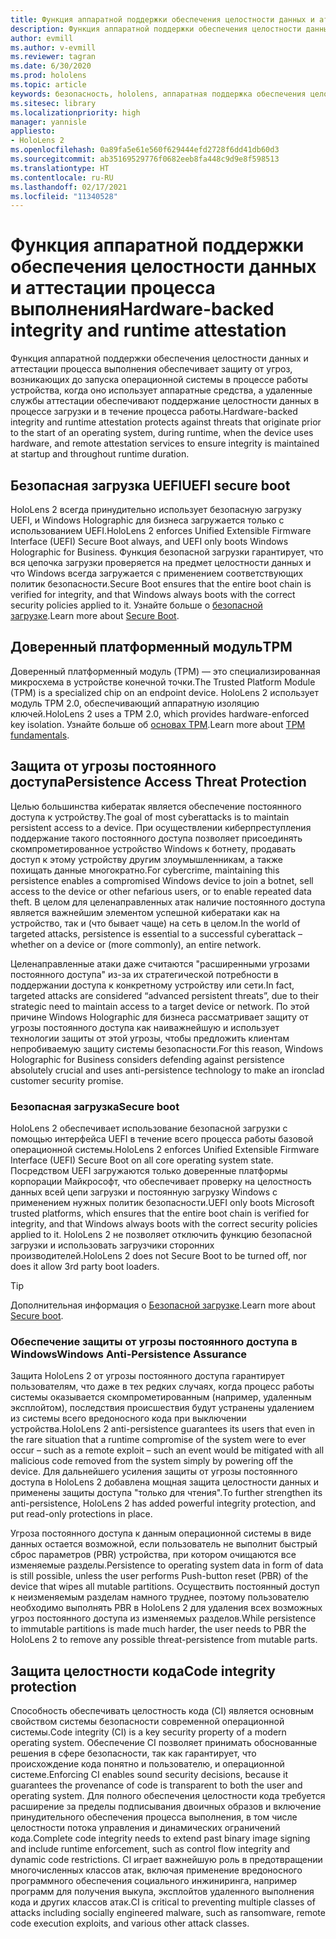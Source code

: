 ```yaml
---
title: Функция аппаратной поддержки обеспечения целостности данных и аттестации процесса выполнения
description: Функция аппаратной поддержки обеспечения целостности данных и аттестации процесса выполнения
author: evmill
ms.author: v-evmill
ms.reviewer: tagran
ms.date: 6/30/2020
ms.prod: hololens
ms.topic: article
keywords: безопасность, hololens, аппаратная поддержка обеспечения целостности данных, аттестация процесса выполнения, UEFI, безопасная загрузка UEFI, безопасная загрузка, доверенный платформенный модуль (TPM), защита от угроз, обеспечение защиты от угрозы постоянного доступа в Windows, обеспечение целостности кода, защита кода,
ms.sitesec: library
ms.localizationpriority: high
manager: yannisle
appliesto:
- HoloLens 2
ms.openlocfilehash: 0a89fa5e61e560f629444efd2728f6dd41db60d3
ms.sourcegitcommit: ab35169529776f0682eeb8fa448c9d9e8f598513
ms.translationtype: HT
ms.contentlocale: ru-RU
ms.lasthandoff: 02/17/2021
ms.locfileid: "11340528"
---
```

# <span data-ttu-id="8b6a0-104">Функция аппаратной поддержки обеспечения целостности данных и аттестации процесса выполнения</span><span class="sxs-lookup"><span data-stu-id="8b6a0-104">Hardware-backed integrity and runtime attestation</span></span>

<span data-ttu-id="8b6a0-105">Функция аппаратной поддержки обеспечения целостности данных и аттестации процесса выполнения обеспечивает защиту от угроз, возникающих до запуска операционной системы в процессе работы устройства, когда оно использует аппаратные средства, а удаленные службы аттестации обеспечивают поддержание целостности данных в процессе загрузки и в течение процесса работы.</span><span class="sxs-lookup"><span data-stu-id="8b6a0-105">Hardware-backed integrity and runtime attestation protects against threats that originate prior to the start of an operating system, during runtime, when the device uses hardware, and remote attestation services to ensure integrity is maintained at startup and throughout runtime duration.</span></span>

## <span data-ttu-id="8b6a0-106">Безопасная загрузка UEFI</span><span class="sxs-lookup"><span data-stu-id="8b6a0-106">UEFI secure boot</span></span>

<span data-ttu-id="8b6a0-107">HoloLens 2 всегда принудительно использует безопасную загрузку UEFI, и Windows Holographic для бизнеса загружается только с использованием UEFI.</span><span class="sxs-lookup"><span data-stu-id="8b6a0-107">HoloLens 2 enforces Unified Extensible Firmware Interface (UEFI) Secure Boot always, and UEFI only boots Windows Holographic for Business.</span></span>
<span data-ttu-id="8b6a0-108">Функция безопасной загрузки гарантирует, что вся цепочка загрузки проверяется на предмет целостности данных и что Windows всегда загружается с применением соответствующих политик безопасности.</span><span class="sxs-lookup"><span data-stu-id="8b6a0-108">Secure Boot ensures that the entire boot chain is verified for integrity, and that Windows always boots with the correct security policies applied to it.</span></span> <span data-ttu-id="8b6a0-109">Узнайте больше о [безопасной загрузке](https://docs.microsoft.com/windows-hardware/design/device-experiences/oem-secure-boot).</span><span class="sxs-lookup"><span data-stu-id="8b6a0-109">Learn more about [Secure Boot](https://docs.microsoft.com/windows-hardware/design/device-experiences/oem-secure-boot).</span></span>

## <span data-ttu-id="8b6a0-110">Доверенный платформенный модуль</span><span class="sxs-lookup"><span data-stu-id="8b6a0-110">TPM</span></span>

<span data-ttu-id="8b6a0-111">Доверенный платформенный модуль (TPM) — это специализированная микросхема в устройстве конечной точки.</span><span class="sxs-lookup"><span data-stu-id="8b6a0-111">The Trusted Platform Module (TPM) is a specialized chip on an endpoint device.</span></span> <span data-ttu-id="8b6a0-112">HoloLens 2 использует модуль TPM 2.0, обеспечивающий аппаратную изоляцию ключей.</span><span class="sxs-lookup"><span data-stu-id="8b6a0-112">HoloLens 2 uses a TPM 2.0, which provides hardware-enforced key isolation.</span></span> <span data-ttu-id="8b6a0-113">Узнайте больше об [основах TPM](https://docs.microsoft.com/windows/security/information-protection/tpm/tpm-fundamentals).</span><span class="sxs-lookup"><span data-stu-id="8b6a0-113">Learn more about [TPM fundamentals](https://docs.microsoft.com/windows/security/information-protection/tpm/tpm-fundamentals).</span></span>

## <span data-ttu-id="8b6a0-114">Защита от угрозы постоянного доступа</span><span class="sxs-lookup"><span data-stu-id="8b6a0-114">Persistence Access Threat Protection</span></span>

<span data-ttu-id="8b6a0-115">Целью большинства кибератак является обеспечение постоянного доступа к устройству.</span><span class="sxs-lookup"><span data-stu-id="8b6a0-115">The goal of most cyberattacks is to maintain persistent access to a device.</span></span> <span data-ttu-id="8b6a0-116">При осуществлении киберпреступления поддержание такого постоянного доступа позволяет присоединять скомпрометированное устройство Windows к ботнету, продавать доступ к этому устройству другим злоумышленникам, а также похищать данные многократно.</span><span class="sxs-lookup"><span data-stu-id="8b6a0-116">For cybercrime, maintaining this persistence enables a compromised Windows device to join a botnet, sell access to the device or other nefarious users, or to enable repeated data theft.</span></span> <span data-ttu-id="8b6a0-117">В целом для целенаправленных атак наличие постоянного доступа является важнейшим элементом успешной кибератаки как на устройство, так и (что бывает чаще) на сеть в целом.</span><span class="sxs-lookup"><span data-stu-id="8b6a0-117">In the world of targeted attacks, persistence is essential to a successful cyberattack – whether on a device or (more commonly), an entire network.</span></span>  

<span data-ttu-id="8b6a0-118">Целенаправленные атаки даже считаются "расширенными угрозами постоянного доступа" из-за их стратегической потребности в поддержании доступа к конкретному устройству или сети.</span><span class="sxs-lookup"><span data-stu-id="8b6a0-118">In fact, targeted attacks are considered “advanced persistent threats”, due to their strategic need to maintain access to a target device or network.</span></span> <span data-ttu-id="8b6a0-119">По этой причине Windows Holographic для бизнеса рассматривает защиту от угрозы постоянного доступа как наиважнейшую и использует технологии защиты от этой угрозы, чтобы предложить клиентам непробиваемую защиту системы безопасности.</span><span class="sxs-lookup"><span data-stu-id="8b6a0-119">For this reason, Windows Holographic for Business considers defending against persistence absolutely crucial and uses anti-persistence technology to make an ironclad customer security promise.</span></span>

### <span data-ttu-id="8b6a0-120">Безопасная загрузка</span><span class="sxs-lookup"><span data-stu-id="8b6a0-120">Secure boot</span></span>

<span data-ttu-id="8b6a0-121">HoloLens 2 обеспечивает использование безопасной загрузки с помощью интерфейса UEFI в течение всего процесса работы базовой операционной системы.</span><span class="sxs-lookup"><span data-stu-id="8b6a0-121">HoloLens 2 enforces Unified Extensible Firmware Interface (UEFI) Secure Boot on all core operating system state.</span></span> <span data-ttu-id="8b6a0-122">Посредством UEFI загружаются только доверенные платформы корпорации Майкрософт, что обеспечивает проверку на целостность данных всей цепи загрузки и постоянную загрузку Windows с применением нужных политик безопасности.</span><span class="sxs-lookup"><span data-stu-id="8b6a0-122">UEFI only boots Microsoft trusted platforms, which ensures that the entire boot chain is verified for integrity, and that Windows always boots with the correct security policies applied to it.</span></span> <span data-ttu-id="8b6a0-123">HoloLens 2 не позволяет отключить функцию безопасной загрузки и использовать загрузчики сторонних производителей.</span><span class="sxs-lookup"><span data-stu-id="8b6a0-123">HoloLens 2 does not Secure Boot to be turned off, nor does it allow 3rd party boot loaders.</span></span>

> [!Tip]
> <span data-ttu-id="8b6a0-124">Дополнительная информация о [Безопасной загрузке](https://docs.microsoft.com/windows-hardware/design/device-experiences/oem-secure-boot).</span><span class="sxs-lookup"><span data-stu-id="8b6a0-124">Learn more about [Secure boot](https://docs.microsoft.com/windows-hardware/design/device-experiences/oem-secure-boot).</span></span>

### <span data-ttu-id="8b6a0-125">Обеспечение защиты от угрозы постоянного доступа в Windows</span><span class="sxs-lookup"><span data-stu-id="8b6a0-125">Windows Anti-Persistence Assurance</span></span>

<span data-ttu-id="8b6a0-126">Защита HoloLens 2 от угрозы постоянного доступа гарантирует пользователям, что даже в тех редких случаях, когда процесс работы системы оказывается скомпрометированным (например, удаленным эксплойтом), последствия происшествия будут устранены удалением из системы всего вредоносного кода при выключении устройства.</span><span class="sxs-lookup"><span data-stu-id="8b6a0-126">HoloLens 2 anti-persistence guarantees its users that even in the rare situation that a runtime compromise of the system were to ever occur – such as a remote exploit – such an event would be mitigated with all malicious code removed from the system simply by powering off the device.</span></span> <span data-ttu-id="8b6a0-127">Для дальнейшего усиления защиты от угрозы постоянного доступа в HoloLens 2 добавлена мощная защита целостности данных и применены защиты доступа "только для чтения".</span><span class="sxs-lookup"><span data-stu-id="8b6a0-127">To further strengthen its anti-persistence, HoloLens 2 has added powerful integrity protection, and put read-only protections in place.</span></span>

<span data-ttu-id="8b6a0-128">Угроза постоянного доступа к данным операционной системы в виде данных остается возможной, если пользователь не выполнит быстрый сброс параметров (PBR) устройства, при котором очищаются все изменяемые разделы.</span><span class="sxs-lookup"><span data-stu-id="8b6a0-128">Persistence to operating system data in form of data is still possible, unless the user performs Push-button reset (PBR) of the device that wipes all mutable partitions.</span></span> <span data-ttu-id="8b6a0-129">Осуществить постоянный доступ к неизменяемым разделам намного труднее, поэтому пользователю необходимо выполнять PBR в HoloLens 2 для удаления всех возможных угроз постоянного доступа из изменяемых разделов.</span><span class="sxs-lookup"><span data-stu-id="8b6a0-129">While persistence to immutable partitions is made much harder, the user needs to PBR the HoloLens 2 to remove any possible threat-persistence from mutable parts.</span></span>

## <span data-ttu-id="8b6a0-130">Защита целостности кода</span><span class="sxs-lookup"><span data-stu-id="8b6a0-130">Code integrity protection</span></span>

<span data-ttu-id="8b6a0-131">Способность обеспечивать целостность кода (CI) является основным свойством системы безопасности современной операционной системы.</span><span class="sxs-lookup"><span data-stu-id="8b6a0-131">Code integrity (CI) is a key security property of a modern operating system.</span></span> <span data-ttu-id="8b6a0-132">Обеспечение CI позволяет принимать обоснованные решения в сфере безопасности, так как гарантирует, что происхождение кода понятно и пользователю, и операционной системе.</span><span class="sxs-lookup"><span data-stu-id="8b6a0-132">Enforcing CI enables sound security decisions, because it guarantees the provenance of code is transparent to both the user and operating system.</span></span> <span data-ttu-id="8b6a0-133">Для полного обеспечения целостности кода требуется расширение за пределы подписывания двоичных образов и включение принудительного обеспечения процесса выполнения, в том числе целостности потока управления и динамических ограничений кода.</span><span class="sxs-lookup"><span data-stu-id="8b6a0-133">Complete code integrity needs to extend past binary image signing and include runtime enforcement, such as control flow integrity and dynamic code restrictions.</span></span> <span data-ttu-id="8b6a0-134">CI играет важнейшую роль в предотвращении многочисленных классов атак, включая применение вредоносного программного обеспечения социального инжиниринга, например программ для получения выкупа, эксплойтов удаленного выполнения кода и других классов атак.</span><span class="sxs-lookup"><span data-stu-id="8b6a0-134">CI is critical to preventing multiple classes of attacks including socially engineered malware, such as ransomware, remote code execution exploits, and various other attack classes.</span></span>
